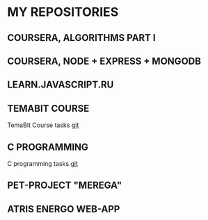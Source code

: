 # MY REPOSITORIES

## COURSERA, ALGORITHMS PART I

## COURSERA, NODE + EXPRESS + MONGODB

## LEARN.JAVASCRIPT.RU

## TEMABIT COURSE

TemaBit Course tasks [git](https://github.com/mykhailo-vaskivnyuk/temabit-course)

## C PROGRAMMING

C programming tasks [git](https://github.com/mykhailo-vaskivnyuk/C_base)

## PET-PROJECT "MEREGA"

## ATRIS ENERGO WEB-APP
